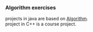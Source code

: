 ### Algorithm exercises

projects in java are based on [Algorithm](http://algs4.cs.princeton.edu/home/).<br>
project in C++ is a course project.
